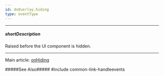 ```yaml
---
id: dxOverlay.hiding
type: eventType
---
```

---
##### shortDescription
Raised before the UI component is hidden.

---
Main article: [onHiding](/api-reference/10%20UI%20Components/dxOverlay/1%20Configuration/onHiding.md '{basewidgetpath}/Configuration/#onHiding')

#####See Also#####
#include common-link-handleevents